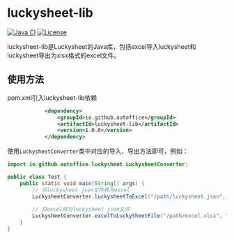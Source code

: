 luckysheet-lib
======================
[![Java CI](https://github.com/autoffice/luckysheet-lib/actions/workflows/ci.yml/badge.svg)](https://github.com/autoffice/luckysheet-lib/actions/workflows/ci.yml)
[![License](http://img.shields.io/:license-apache-brightgreen.svg)](http://www.apache.org/licenses/LICENSE-2.0.html)

luckysheet-lib是Luckysheet的Java库，包括excel导入luckysheet和luckysheet导出为xlsx格式的excel文件。

## 使用方法
pom.xml引入luckysheet-lib依赖
```xml
            <dependency>
                <groupId>io.github.autoffice</groupId>
                <artifactId>luckysheet-lib</artifactId>
                <version>1.0.0</version>
            </dependency>
```

使用`LuckysheetConverter`类中对应的导入、导出方法即可，例如：
```java
import io.github.autoffice.luckysheet.LuckysheetConverter;

public class Test {
    public static void main(String[] args) {
        // 将luckysheet json文件转为excel
        LuckysheetConverter.luckysheetToExcel("/path/luckysheet.json", "/path/excel.xlsx");
        
        // 将excel转为luckysheet json文件 
        LuckysheetConverter.excelToLuckySheetFile("/path/excel.xlsx", "/path/luckysheet.json");
    }
}
```